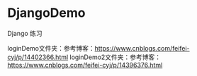 # DjangoDemo
Django  练习

loginDemo文件夹：参考博客：https://www.cnblogs.com/feifei-cyj/p/14402366.html
loginDemo2文件夹：参考博客：https://www.cnblogs.com/feifei-cyj/p/14396376.html
